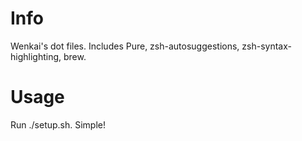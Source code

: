 # Info

Wenkai's dot files. Includes Pure, zsh-autosuggestions, zsh-syntax-highlighting, brew. 

# Usage

Run ./setup.sh. Simple!
